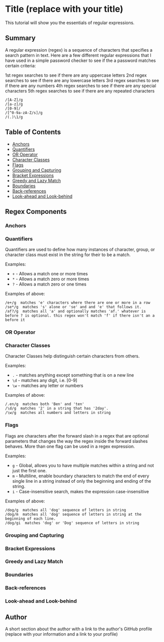 # Title (replace with your title)

This tutorial will show you the essentials of regular expressions.

## Summary

A regular expression (regex) is a sequence of characters that specifies a search pattern in text. Here are a few different regular expressions that I have used in a simple password checker to see if the a password matches certain criteria:

1st regex searches to see if there are any uppercase letters
2nd regex searches to see if there are any lowercase letters
3rd regex searches to see if there are any numbers
4th regex searches to see if there are any special characters
5th regex searches to see if there are any repeated characters

```
/[A-Z]/g
/[a-z]/g
/[0-9]/
/[^0-9a-zA-Z/s]/g
/(.)\1/g
```
## Table of Contents

- [Anchors](#anchors)
- [Quantifiers](#quantifiers)
- [OR Operator](#or-operator)
- [Character Classes](#character-classes)
- [Flags](#flags)
- [Grouping and Capturing](#grouping-and-capturing)
- [Bracket Expressions](#bracket-expressions)
- [Greedy and Lazy Match](#greedy-and-lazy-match)
- [Boundaries](#boundaries)
- [Back-references](#back-references)
- [Look-ahead and Look-behind](#look-ahead-and-look-behind)

## Regex Components

### Anchors

### Quantifiers
Quantifiers are used to define how many instances of character, group, or character class must exist in the string for their to be a match.

Examples:
* `+` - Allows a match one or more times
* `*` - Allows a match zero or more times
* `?` - Allows a match zero or one times

Examples of above:
```
/e+/g  matches 'e' characters where there are one or more in a row
/se*/g  matches 's' alone or 'se' and and 'e' that follows it. 
/af?/g  matches all 'a' and optionally matches 'af.' whatever is before ? is optional. this regex won't match 'f' if there isn't an a before it
```
### OR Operator

### Character Classes
Character Classes help distinguish certain characters from others.

Examples:
* `.` - matches anything except something that is on a new line
* `\d` - matches any digit, i.e. [0-9]
* `\w` - matches any letter or numbers

Examples of above:
```
/.en/g  matches both 'Ben' and 'ten'
/\d/g  matches '2' in a string that has '2day'. 
/\w/g  matches all numbers and letters in string
```

### Flags
Flags are characters after the forward slash in a regex that are optional parameters that changes the way the regex inside the forward slashes behaves. More than one flag can be used in a regex expression.

Examples:
* `g` - Global, allows you to have multiple matches within a string and not just the first one.
* `m` - Multiline, enable boundary characters to match the end of every single line in a string instead of only the beginning and ending of the string.
* `i` - Case-insensitive search, makes the expression case-insensitive

Examples of above:
```
/dog/g  matches all 'dog' sequence of letters in string
/dog/m  matches all 'dog' sequence of letters in string at the    beginning of each line.
/dog/gi  matches 'dog' or 'Dog' sequence of letters in string
```

### Grouping and Capturing

### Bracket Expressions

### Greedy and Lazy Match

### Boundaries

### Back-references

### Look-ahead and Look-behind

## Author

A short section about the author with a link to the author's GitHub profile (replace with your information and a link to your profile)